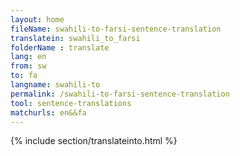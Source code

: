 ```yaml
---
layout: home
fileName: swahili-to-farsi-sentence-translation
translatein: swahili_to_farsi
folderName : translate
lang: en
from: sw
to: fa
langname: swahili-to
permalink: /swahili-to-farsi-sentence-translation
tool: sentence-translations
matchurls: en&&fa
---
```

{% include section/translateinto.html %}
